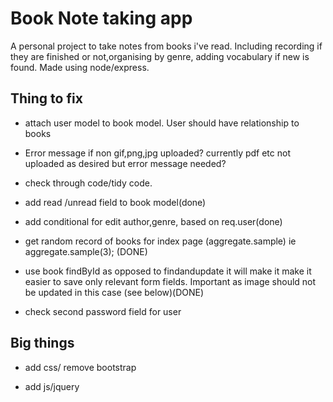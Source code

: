 # Book Note taking app 

A personal project to take notes from books i've read. Including recording if they are finished or not,organising by genre, adding vocabulary if new is found.  Made using node/express. 

## Thing to fix ##

- attach user model to book model. User should have relationship to books

- Error message if non gif,png,jpg uploaded? currently pdf etc not uploaded as 
desired but error message needed?

- check through code/tidy code.

- add read /unread field to book model(done)

- add conditional for edit author,genre, based on req.user(done)

- get random record of books for index page  (aggregate.sample)  ie aggregate.sample(3); (DONE)

- use book findById as opposed to findandupdate it will make it make it easier to save only relevant form fields. Important as image should not be updated in this case (see below)(DONE)

- check second password field for user



## Big things ##

-  add css/ remove bootstrap

-  add js/jquery 

